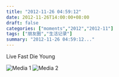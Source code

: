 ```yaml
---
title: "2012-11-26 04:59:12"
date: 2012-11-26T14:00:00+08:00
draft: false
categories: ["moments","2012","2012-11"]
tags: ["朋友圈","生活记录"]
summary: "2012-11-26 04:59:12..."
---
```


Live Fast Die Young

![Media 1](/Moments/photos/2012-11-26/201211260459120.jpg)
![Media 2](/Moments/photos/2012-11-26/201211260459121.jpg)
